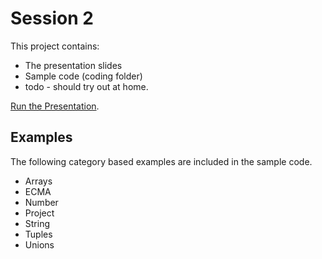 # Session 2 

This project contains:
* The presentation slides
* Sample code (coding folder) 
* todo - should try out at home.

[Run the Presentation](https://keshshan.github.io/TS-Session/Session2/presentation/intrototypescript.html).

## Examples

The following category based examples are included in the sample code.

* Arrays 
* ECMA
* Number
* Project
* String
* Tuples
* Unions
